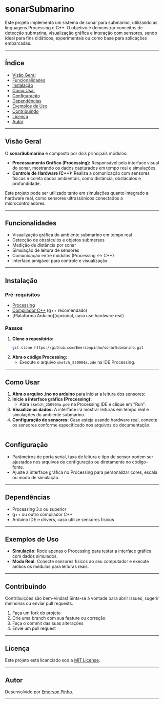 # sonarSubmarino

Este projeto implementa um sistema de sonar para submarino, utilizando as linguagens Processing e C++. O objetivo é demonstrar conceitos de detecção submarina, visualização gráfica e interação com sensores, sendo ideal para fins didáticos, experimentais ou como base para aplicações embarcadas.

---

## Índice

- [Visão Geral](#visão-geral)
- [Funcionalidades](#funcionalidades)
- [Instalação](#instalação)
- [Como Usar](#como-usar)
- [Configuração](#configuração)
- [Dependências](#dependências)
- [Exemplos de Uso](#exemplos-de-uso)
- [Contribuindo](#contribuindo)
- [Licença](#licença)
- [Autor](#autor)

---

## Visão Geral

O **sonarSubmarino** é composto por dois principais módulos:

- **Processamento Gráfico (Processing):** Responsável pela interface visual do sonar, mostrando os dados capturados em tempo real e simulações.
- **Controle de Hardware (C++):** Realiza a comunicação com sensores físicos e coleta dados ambientais, como distância, obstáculos e profundidade.

Este projeto pode ser utilizado tanto em simulações quanto integrado a hardware real, como sensores ultrassônicos conectados a microcontroladores.

---

## Funcionalidades

- Visualização gráfica do ambiente submarino em tempo real
- Detecção de obstáculos e objetos submersos
- Medição de distância por sonar
- Simulação de leitura de sensores
- Comunicação entre módulos (Processing ↔ C++)
- Interface amigável para controle e visualização

---

## Instalação

### Pré-requisitos

- [Processing](https://processing.org/download/)
- [Compilador C++](https://gcc.gnu.org/) (g++ recomendado)
- [Plataforma Arduino](opcional, caso use hardware real)

### Passos

1. **Clone o repositório:**
   ```bash
   git clone https://github.com/Emersonpinho/sonarSubmarino.git
   ```
2. **Abra o código Processing:**
   - Execute o arquivo `sketch_250904a.pde` na IDE Processing.

---

## Como Usar

1. **Abra o arquivo .ino no arduino** para iniciar a leitura dos sensores:
2. **Inicie a interface gráfica (Processing):**
   - Abra `sketch_250904a.pde` na Processing IDE e clique em "Run".
3. **Visualize os dados:** A interface irá mostrar leituras em tempo real e simulações do ambiente submarino.
4. **Configuração de sensores:** Caso esteja usando hardware real, conecte os sensores conforme especificado nos arquivos de documentação.

---

## Configuração

- Parâmetros de porta serial, taxa de leitura e tipo de sensor podem ser ajustados nos arquivos de configuração ou diretamente no código-fonte.
- Ajuste a interface gráfica no Processing para personalizar cores, escala ou modo de simulação.

---

## Dependências

- Processing 3.x ou superior
- g++ ou outro compilador C++
- Arduino IDE e drivers, caso utilize sensores físicos

---

## Exemplos de Uso

- **Simulação:** Rode apenas o Processing para testar a interface gráfica com dados simulados.
- **Modo Real:** Conecte sensores físicos ao seu computador e execute ambos os módulos para leituras reais.

---

## Contribuindo

Contribuições são bem-vindas! Sinta-se à vontade para abrir issues, sugerir melhorias ou enviar pull requests.

1. Faça um fork do projeto
2. Crie uma branch com sua feature ou correção
3. Faça o commit das suas alterações
4. Envie um pull request

---

## Licença

Este projeto está licenciado sob a [MIT License](LICENSE).

---

## Autor

Desenvolvido por [Emerson Pinho](https://github.com/Emersonpinho).

---
